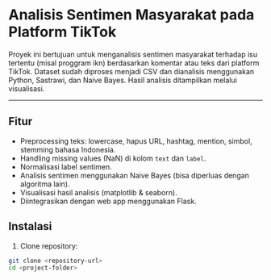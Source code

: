 # Analisis Sentimen Masyarakat pada Platform TikTok

Proyek ini bertujuan untuk menganalisis sentimen masyarakat terhadap isu tertentu (misal proggram ikn) berdasarkan komentar atau teks dari platform TikTok. Dataset sudah diproses menjadi CSV dan dianalisis menggunakan Python, Sastrawi, dan Naive Bayes. Hasil analisis ditampilkan melalui visualisasi.

---

## Fitur

- Preprocessing teks: lowercase, hapus URL, hashtag, mention, simbol, stemming bahasa Indonesia.
- Handling missing values (NaN) di kolom `text` dan `label`.
- Normalisasi label sentimen.
- Analisis sentimen menggunakan Naive Bayes (bisa diperluas dengan algoritma lain).
- Visualisasi hasil analisis (matplotlib & seaborn).
- Diintegrasikan dengan web app menggunakan Flask.

## Instalasi

1. Clone repository:
```bash
git clone <repository-url>
cd <project-folder>
```